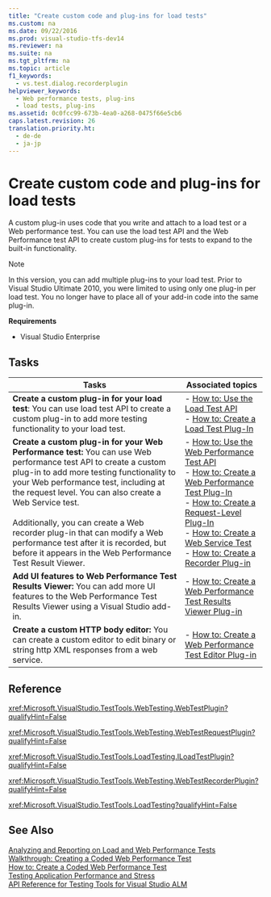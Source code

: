 ```yaml
---
title: "Create custom code and plug-ins for load tests"
ms.custom: na
ms.date: 09/22/2016
ms.prod: visual-studio-tfs-dev14
ms.reviewer: na
ms.suite: na
ms.tgt_pltfrm: na
ms.topic: article
f1_keywords: 
  - vs.test.dialog.recorderplugin
helpviewer_keywords: 
  - Web performance tests, plug-ins
  - load tests, plug-ins
ms.assetid: 0c0fcc99-673b-4ea0-a268-0475f66e5cb6
caps.latest.revision: 26
translation.priority.ht: 
  - de-de
  - ja-jp
---
```

# Create custom code and plug-ins for load tests
A custom plug-in uses code that you write and attach to a load test or a Web performance test. You can use the load test API and the Web Performance test API to create custom plug-ins for tests to expand to the built-in functionality.  
  
> [!NOTE]
>  In this version, you can add multiple plug-ins to your load test. Prior to Visual Studio Ultimate 2010, you were limited to using only one plug-in per load test. You no longer have to place all of your add-in code into the same plug-in.  
  
 **Requirements**  
  
-   Visual Studio Enterprise  
  
## Tasks  
  
|Tasks|Associated topics|  
|-----------|-----------------------|  
|**Create a custom plug-in for your load test**: You can use load test API to create a custom plug-in to add more testing functionality to your load test.|-   [How to: Use the Load Test API](assetId:///e15567bc-1f21-4feb-b81d-f17ba35cfde5)<br />-   [How to: Create a Load Test Plug-In](assetId:///27806972-1b15-4388-833d-6d0632816f1f)|  
|**Create a custom plug-in for your Web Performance test:** You can use Web performance test API to create a custom plug-in to add more testing functionality to your Web performance test, including at the request level. You can also create a Web Service test.<br /><br /> Additionally, you can create a Web recorder plug-in that can modify a Web performance test after it is recorded, but before it appears in the Web Performance Test Result Viewer.|-   [How to: Use the Web Performance Test API](assetId:///93a6a1dd-663b-4ab5-8760-7d6b081561d3)<br />-   [How to: Create a Web Performance Test Plug-In](assetId:///a612f2d2-9806-477d-a126-12842f07da6e)<br />-   [How to: Create a Request-Level Plug-In](assetId:///d0b5b23c-7e94-4637-be6c-2620a5442d46)<br />-   [How to: Create a Web Service Test](assetId:///fbcd57ee-06ad-4260-8694-09f8e0f93e39)<br />-   [How to: Create a Recorder Plug-in](assetId:///6fe13be1-aeb5-4927-9bff-35950e194da9)|  
|**Add UI features to Web Performance Test Results Viewer:** You can add more UI features to the Web Performance Test Results Viewer using a Visual Studio add-in.|-   [How to: Create a Web Performance Test Results Viewer Plug-in](assetId:///1118c604-4b1b-4b21-a04e-45995b676fa8)|  
|**Create a custom HTTP body editor:** You can create a custom editor to edit binary or string http XML responses from a web service.|-   [How to: Create a Web Performance Test Editor Plug-in](assetId:///a0b2d8ff-3e2a-487e-9172-90047174f336)|  
  
## Reference  
 <xref:Microsoft.VisualStudio.TestTools.WebTesting.WebTestPlugin?qualifyHint=False>  
  
 <xref:Microsoft.VisualStudio.TestTools.WebTesting.WebTestRequestPlugin?qualifyHint=False>  
  
 <xref:Microsoft.VisualStudio.TestTools.LoadTesting.ILoadTestPlugin?qualifyHint=False>  
  
 <xref:Microsoft.VisualStudio.TestTools.WebTesting.WebTestRecorderPlugin?qualifyHint=False>  
  
 <xref:Microsoft.VisualStudio.TestTools.LoadTesting?qualifyHint=False>  
  
## See Also  
 [Analyzing and Reporting on Load and Web Performance Tests](../vs140/analyzing-load-test-results-using-the-load-test-analyzer.md)   
 [Walkthrough: Creating a Coded Web Performance Test](assetId:///169e48f9-52fd-4d0b-83d9-54913bde506b)   
 [How to: Create a Coded Web Performance Test](../vs140/how-to--create-a-coded-web-performance-test.md)   
 [Testing Application Performance and Stress](../vs140/web-performance-and-load-tests-in-visual-studio.md)   
 [API Reference for Testing Tools for Visual Studio ALM](../vs140/api-reference-for-testing-tools-for-visual-studio-alm.md)